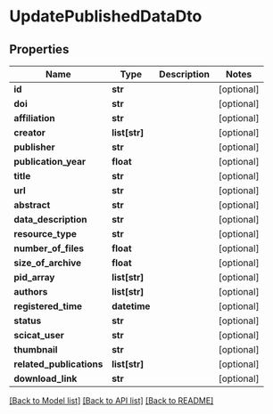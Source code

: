 # UpdatePublishedDataDto

## Properties
Name | Type | Description | Notes
------------ | ------------- | ------------- | -------------
**id** | **str** |  | [optional] 
**doi** | **str** |  | [optional] 
**affiliation** | **str** |  | [optional] 
**creator** | **list[str]** |  | [optional] 
**publisher** | **str** |  | [optional] 
**publication_year** | **float** |  | [optional] 
**title** | **str** |  | [optional] 
**url** | **str** |  | [optional] 
**abstract** | **str** |  | [optional] 
**data_description** | **str** |  | [optional] 
**resource_type** | **str** |  | [optional] 
**number_of_files** | **float** |  | [optional] 
**size_of_archive** | **float** |  | [optional] 
**pid_array** | **list[str]** |  | [optional] 
**authors** | **list[str]** |  | [optional] 
**registered_time** | **datetime** |  | [optional] 
**status** | **str** |  | [optional] 
**scicat_user** | **str** |  | [optional] 
**thumbnail** | **str** |  | [optional] 
**related_publications** | **list[str]** |  | [optional] 
**download_link** | **str** |  | [optional] 

[[Back to Model list]](../README.md#documentation-for-models) [[Back to API list]](../README.md#documentation-for-api-endpoints) [[Back to README]](../README.md)


